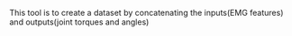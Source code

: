 This tool is to create a dataset by concatenating the inputs(EMG features) and outputs(joint torques and angles) 
